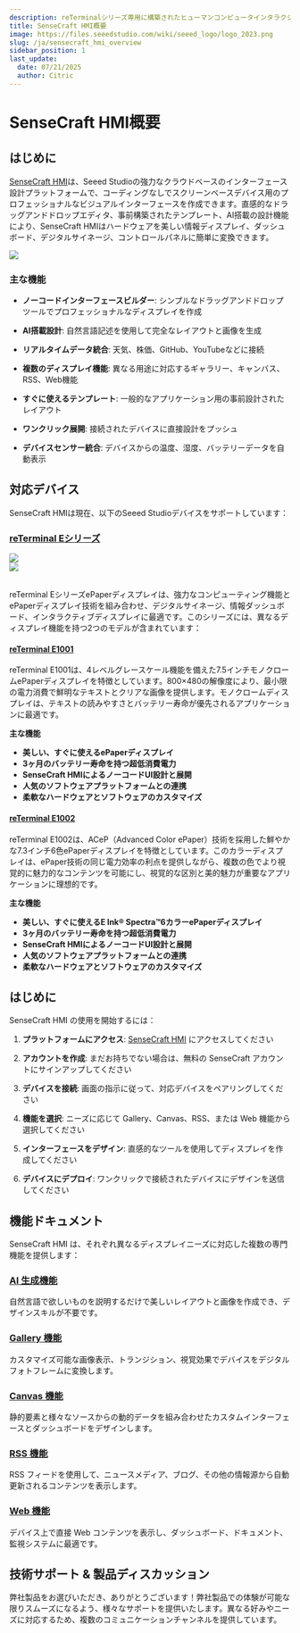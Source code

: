 ```yaml
---
description: reTerminalシリーズ専用に構築されたヒューマンコンピュータインタラクションページプラットフォーム、SenseCraft HMIの紹介。
title: SenseCraft HMI概要
image: https://files.seeedstudio.com/wiki/seeed_logo/logo_2023.png
slug: /ja/sensecraft_hmi_overview
sidebar_position: 1
last_update:
  date: 07/21/2025
  author: Citric
---
```


# SenseCraft HMI概要

## はじめに

[SenseCraft HMI](https://sensecraft.seeed.cc/hmi)は、Seeed Studioの強力なクラウドベースのインターフェース設計プラットフォームで、コーディングなしでスクリーンベースデバイス用のプロフェッショナルなビジュアルインターフェースを作成できます。直感的なドラッグアンドドロップエディタ、事前構築されたテンプレート、AI搭載の設計機能により、SenseCraft HMIはハードウェアを美しい情報ディスプレイ、ダッシュボード、デジタルサイネージ、コントロールパネルに簡単に変換できます。

<div style={{textAlign:'center'}}><img src="https://files.seeedstudio.com/wiki/reterminal_e10xx/img/23.png" style={{width:1000, height:'auto'}}/></div>

### 主な機能

- **ノーコードインターフェースビルダー**: シンプルなドラッグアンドドロップツールでプロフェッショナルなディスプレイを作成

- **AI搭載設計**: 自然言語記述を使用して完全なレイアウトと画像を生成

- **リアルタイムデータ統合**: 天気、株価、GitHub、YouTubeなどに接続

- **複数のディスプレイ機能**: 異なる用途に対応するギャラリー、キャンバス、RSS、Web機能

- **すぐに使えるテンプレート**: 一般的なアプリケーション用の事前設計されたレイアウト

- **ワンクリック展開**: 接続されたデバイスに直接設計をプッシュ

- **デバイスセンサー統合**: デバイスからの温度、湿度、バッテリーデータを自動表示


## 対応デバイス

SenseCraft HMIは現在、以下のSeeed Studioデバイスをサポートしています：

### [reTerminal Eシリーズ](https://wiki.seeedstudio.com/ja/reterminal_e10xx_main_page/)

<div class="get_one_now_container" style={{textAlign: 'center'}}>
    <div style={{textAlign:'center'}}><img src="https://files.seeedstudio.com/wiki/reterminal_e10xx/img/24.jpg" style={{width:500, height:'auto'}}/></div>
    <div style={{textAlign:'center'}}><img src="https://files.seeedstudio.com/wiki/reterminal_e10xx/img/25.jpg" style={{width:500, height:'auto'}}/></div>
</div><br />

reTerminal EシリーズePaperディスプレイは、強力なコンピューティング機能とePaperディスプレイ技術を組み合わせ、デジタルサイネージ、情報ダッシュボード、インタラクティブディスプレイに最適です。このシリーズには、異なるディスプレイ機能を持つ2つのモデルが含まれています：

#### [reTerminal E1001](https://wiki.seeedstudio.com/ja/getting_started_with_reterminal_e1001/)

reTerminal E1001は、4レベルグレースケール機能を備えた7.5インチモノクロームePaperディスプレイを特徴としています。800×480の解像度により、最小限の電力消費で鮮明なテキストとクリアな画像を提供します。モノクロームディスプレイは、テキストの読みやすさとバッテリー寿命が優先されるアプリケーションに最適です。

**主な機能**

- **美しい、すぐに使えるePaperディスプレイ**
- **3ヶ月のバッテリー寿命を持つ超低消費電力**
- **SenseCraft HMIによるノーコードUI設計と展開**
- **人気のソフトウェアプラットフォームとの連携**
- **柔軟なハードウェアとソフトウェアのカスタマイズ**

#### [reTerminal E1002](https://wiki.seeedstudio.com/ja/getting_started_with_reterminal_e1002/)

reTerminal E1002は、ACeP（Advanced Color ePaper）技術を採用した鮮やかな7.3インチ6色ePaperディスプレイを特徴としています。このカラーディスプレイは、ePaper技術の同じ電力効率の利点を提供しながら、複数の色でより視覚的に魅力的なコンテンツを可能にし、視覚的な区別と美的魅力が重要なアプリケーションに理想的です。

**主な機能**

- **美しい、すぐに使えるE Ink® Spectra™6カラーePaperディスプレイ**
- **3ヶ月のバッテリー寿命を持つ超低消費電力**
- **SenseCraft HMIによるノーコードUI設計と展開**
- **人気のソフトウェアプラットフォームとの連携**
- **柔軟なハードウェアとソフトウェアのカスタマイズ**

## はじめに

SenseCraft HMI の使用を開始するには：

1. **プラットフォームにアクセス**: [SenseCraft HMI](https://sensecraft.seeed.cc/hmi) にアクセスしてください

2. **アカウントを作成**: まだお持ちでない場合は、無料の SenseCraft アカウントにサインアップしてください

3. **デバイスを接続**: 画面の指示に従って、対応デバイスをペアリングしてください

4. **機能を選択**: ニーズに応じて Gallery、Canvas、RSS、または Web 機能から選択してください

5. **インターフェースをデザイン**: 直感的なツールを使用してディスプレイを作成してください

6. **デバイスにデプロイ**: ワンクリックで接続されたデバイスにデザインを送信してください

## 機能ドキュメント

SenseCraft HMI は、それぞれ異なるディスプレイニーズに対応した複数の専門機能を提供します：

### [AI 生成機能](https://wiki.seeedstudio.com/ja/sensecraft_hmi_ai_generation/)

自然言語で欲しいものを説明するだけで美しいレイアウトと画像を作成でき、デザインスキルが不要です。

### [Gallery 機能](https://wiki.seeedstudio.com/ja/sensecraft_hmi_gallery/)

カスタマイズ可能な画像表示、トランジション、視覚効果でデバイスをデジタルフォトフレームに変換します。

### [Canvas 機能](https://wiki.seeedstudio.com/ja/sensecraft_hmi_canvas/)

静的要素と様々なソースからの動的データを組み合わせたカスタムインターフェースとダッシュボードをデザインします。

### [RSS 機能](https://wiki.seeedstudio.com/ja/sensecraft_hmi_rss/)

RSS フィードを使用して、ニュースメディア、ブログ、その他の情報源から自動更新されるコンテンツを表示します。

### [Web 機能](https://wiki.seeedstudio.com/ja/sensecraft_hmi_web/)

デバイス上で直接 Web コンテンツを表示し、ダッシュボード、ドキュメント、監視システムに最適です。

## 技術サポート & 製品ディスカッション

弊社製品をお選びいただき、ありがとうございます！弊社製品での体験が可能な限りスムーズになるよう、様々なサポートを提供いたします。異なる好みやニーズに対応するため、複数のコミュニケーションチャンネルを提供しています。

<div class="table-center">
  <div class="button_tech_support_container">
  <a href="https://forum.seeedstudio.com/" class="button_forum"></a> 
  <a href="https://www.seeedstudio.com/contacts" class="button_email"></a>
  </div>

  <div class="button_tech_support_container">
  <a href="https://discord.gg/eWkprNDMU7" class="button_discord"></a> 
  <a href="https://github.com/Seeed-Studio/wiki-documents/discussions/69" class="button_discussion"></a>
  </div>
</div>

